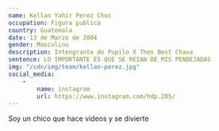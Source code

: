```yaml
---
name: Kellan Yahir Perez Chuc
occupation: Figura publica
country: Guatemala
date: 13 de Marzo de 2004
gender: Masculino
description: Intengrante de Pupilo X Thes Best Chava
sentence: LO IMPORTANTE ES QUE SE REIAN DE MIS PENDEJADAS
img: "/cdn/img/team/kellan-perez.jpg"
social_media: 
    -
        name: instagram
        url: https://www.instagram.com/hdp.205/
---
```

Soy un chico que hace videos y se divierte